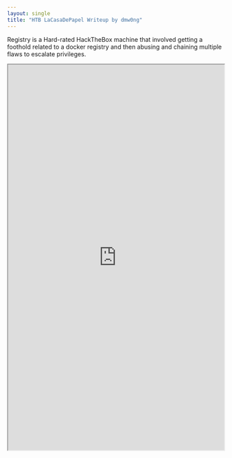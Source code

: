 ```yaml
---
layout: single
title: "HTB LaCasaDePapel Writeup by dmw0ng"
---
```


Registry is a Hard-rated HackTheBox machine that involved getting a foothold related to a docker registry and then abusing and chaining multiple flaws to escalate privileges.

[separator]: <> ()


<iframe height="900" src="https://drive.google.com/viewerng/viewer?embedded=true&amp;url=https://birdsarentrealctf.dev/content/dmw0ng/lacasadepapel/Hack_the_Box_-_LaCasaDePapel.pdf" width="100%"></iframe>
